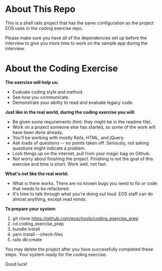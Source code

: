 # About This Repo
This is a shell rails project that has the same configuration as the project EOS uses in the coding exercise repo.

Please make sure you have all of the dependencies set up before the interview to give you more time to work on the sample app during the interview.

# About the Coding Exercise

**The exercise will help us:**
* Evaluate coding style and method.
* See how you communicate.
* Demonstrate your ability to read and evaluate legacy code.

**Just like in the real world, during the coding exercise you will:**
* Be given some requirements (hint: they might be in the readme file).
* Work on a project someone else has started, so some of the work will have been done already.
* You'll be working with mostly Rails, HTML, and jQuery.
* Ask loads of questions -- no points taken off. Seriously, not asking questions might indicate a problem.
* Look things up on the internet, pull from your magic bag on Github.
* Not worry about finishing the project. Finishing is not the goal of this exercise and time is short. Work well, not fast.

**What's not like the real world:**
* What is there works. There are no known bugs you need to fix or code that needs to be refactored.
* It's time to talk through what you're doing _out loud_. EOS staff can do almost anything, except read minds.

**To prepare your system**
1. git clone https://github.com/eoschools/coding_exercise_prep
1. cd coding_exercise_prep
1. bundle install
1. yarn install --check-files
1. rails db:create

You may delete the project after you have successfully completed these steps. Your system ready for the coding exercise.

Good luck!
